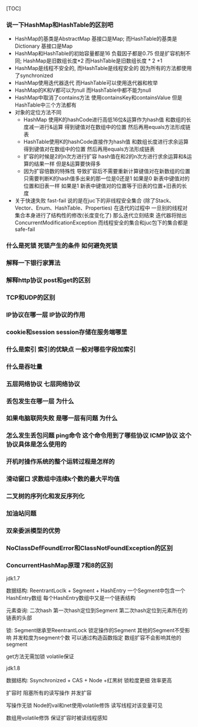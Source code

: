 [TOC]

### 说一下HashMap和HashTable的区别吧

- HashMap的基类是AbstractMap 基接口是Map; 而HashTable的基类是Dictionary 基接口是Map
- HashMap和HashTable的初始容量都是16 负载因子都是0.75 但是扩容机制不同; HashMap是旧数组长度*2 而HashTable是旧数组长度 * 2 +1
- HashMap是线程不安全的, 而HashTable是线程安全的 因为所有的方法都使用了synchronized
- HashMap使用迭代器迭代 而HashTable可以使用迭代器和枚举
- HashMap的K和V都可以为null 而HashTable中都不能为null
- HashMap中取消了contains方法 使用containsKey和containsValue 但是HashTable中三个方法都有
- 对象的定位方法不同
  - HashMap 使用K的hashCode进行高低16位&运算作为hash值 和数组的长度减一进行&运算 得到键值对在数组中的位置 然后再用equals方法形成链表
  - HashTable使用K的hashCode直接作为hash值 和数组长度进行求余运算 得到键值对在数组中的位置 然后再用equals方法形成链表
  - 扩容的时候是2的n次方进行扩容 hash值在和2的n次方进行求余运算和&运算的结果一样 但是&运算要快得多
  - 因为扩容倍数的特殊性 导致扩容后不需要重新计算键值对在新数组的位置 只需要判断K的hash值多出来的那一位是0还是1 如果是0 新表中键值对的位置和旧表一样 如果是1 新表中键值对的位置等于旧表的位置+旧表的长度
- 关于快速失败 fast-fail 说的是在juc下的非线程安全集合 (除了Stack、Vector、Enum、HashTable、Properties) 在迭代的过程中 一旦别的线程对集合本身进行了结构性的修改(长度变化了) 那么迭代立刻结束 迭代器将抛出ConcurrentModificationException 而线程安全的集合和juc包下的集合都是safe-fail

### 什么是死锁 死锁产生的条件 如何避免死锁

### 解释一下银行家算法

### 解释http协议 post和get的区别

### TCP和UDP的区别

### IP协议在哪一层 IP协议的作用

### cookie和session session存储在服务端哪里

### 什么是索引 索引的优缺点 一般对哪些字段加索引

### 什么是吞吐量

### 五层网络协议 七层网络协议

### 丢包发生在哪一层 为什么

### 如果电脑联网失败 是哪一层有问题 为什么

### 怎么发生丢包问题 ping命令 这个命令用到了哪些协议 ICMP协议 这个协议具体是怎么使用的

### 开机时操作系统的整个运转过程是怎样的

### 滑动窗口 求数组中连续k个数的最大平均值 

### 二叉树的序列化和发反序列化

### 加油站问题

### 双亲委派模型的优势

### NoClassDefFoundError和ClassNotFoundException的区别

### ConcurrentHashMap原理  7和8的区别

jdk1.7

数据结构: ReentrantLoclk + Segment + HashEntry 一个Segment中包含一个HashEntry数组 每个HashEntry数组中又是一个链表结构

元素查询: 二次hash 第一次hash定位到Segment 第二次hash定位到元素所在的链表的头部

锁: Segment继承至ReentrantLock 锁定操作的Segment 其他的Segment不受影响 并发粒度为segment个数 可以通过构造函数指定 数组扩容不会影响其他的segment

get方法无需加锁 volatile保证

jdk1.8

数据结构: Ssynchronized + CAS + Node +红黑树 锁粒度更细 效率更高 

扩容时 阻塞所有的读写操作 并发扩容

写操作无锁 Node的val和net使用volatile修饰 读写线程对该变量可见

数组用volatile修饰 保证扩容时被读线程感知

